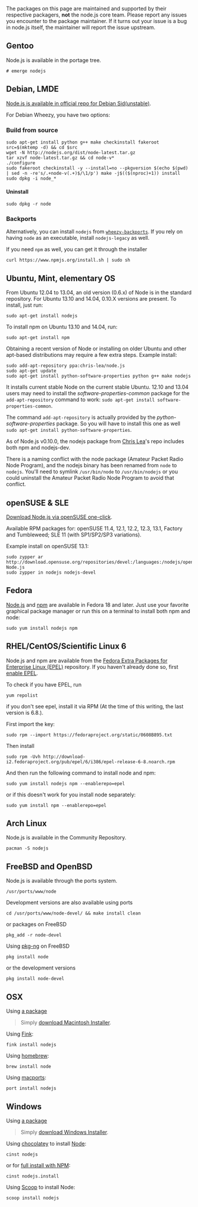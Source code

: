 The packages on this page are maintained and supported by their respective packagers, **not** the node.js core team.  Please report any issues you encounter to the package maintainer.  If it turns out your issue is a bug in node.js itself, the maintainer will report the issue upstream.

## Gentoo
Node.js is available in the portage tree.

    # emerge nodejs

## Debian, LMDE
[Node.js is available in official repo for Debian Sid(unstable)](http://packages.debian.org/search?searchon=names&keywords=nodejs).

For Debian Wheezy, you have two options:

### Build from source

    sudo apt-get install python g++ make checkinstall fakeroot
    src=$(mktemp -d) && cd $src
    wget -N http://nodejs.org/dist/node-latest.tar.gz
    tar xzvf node-latest.tar.gz && cd node-v*
    ./configure
    sudo fakeroot checkinstall -y --install=no --pkgversion $(echo $(pwd) | sed -n -re's/.+node-v(.+)$/\1/p') make -j$(($(nproc)+1)) install
    sudo dpkg -i node_*

#### Uninstall

    sudo dpkg -r node

### Backports

Alternatively, you can install `nodejs` from [`wheezy-backports`](backports.debian.org). If you rely on having `node` as an executable, install `nodejs-legacy` as well.

If you need `npm` as well, you can get it through the installer

    curl https://www.npmjs.org/install.sh | sudo sh

## Ubuntu, Mint, elementary OS

From Ubuntu 12.04 to 13.04, an old version (0.6.x) of Node is in the standard repository. For Ubuntu 13.10 and 14.04, 0.10.X versions are present. To install, just run:

    sudo apt-get install nodejs

To install npm on Ubuntu 13.10 and 14.04, run:

    sudo apt-get install npm

Obtaining a recent version of Node or installing on older Ubuntu and other apt-based distributions may require a few extra steps. Example install:

    sudo add-apt-repository ppa:chris-lea/node.js
    sudo apt-get update
    sudo apt-get install python-software-properties python g++ make nodejs

It installs current stable Node on the current stable Ubuntu. 12.10 and 13.04 users may need to install the *software-properties-common* package for the `add-apt-repository` command to work: `sudo apt-get install software-properties-common`. 

The command `add-apt-repository` is actually provided by the *python-software-properties* package. So you will have to install this one as well `sudo apt-get install python-software-properties`.

As of Node.js v0.10.0, the nodejs package from [Chris Lea](https://chrislea.com/2013/03/15/upgrading-from-node-js-0-8-x-to-0-10-0-from-my-ppa/)'s repo includes both npm and nodejs-dev.

There is a naming conflict with the node package (Amateur Packet Radio Node Program), and the nodejs binary has been renamed from `node` to `nodejs`. You'll need to symlink `/usr/bin/node` to `/usr/bin/nodejs` or you could uninstall the Amateur Packet Radio Node Program to avoid that conflict.

## openSUSE & SLE
[Download Node.js via openSUSE one-click](http://software.opensuse.org/download.html?project=devel%3Alanguages%3Anodejs&package=nodejs).

Available RPM packages for: openSUSE 11.4, 12.1, 12.2, 12.3, 13.1, Factory and Tumbleweed; SLE 11 (with SP1/SP2/SP3 variations).

Example install on openSUSE 13.1:

    sudo zypper ar http://download.opensuse.org/repositories/devel:/languages:/nodejs/openSUSE_13.1/ Node.js
    sudo zypper in nodejs nodejs-devel

## Fedora

[Node.js](https://apps.fedoraproject.org/packages/nodejs) and [npm](https://apps.fedoraproject.org/packages/npm) are available in Fedora 18 and later.  Just use your favorite graphical package manager or run this on a terminal to install both npm and node:

    sudo yum install nodejs npm

## RHEL/CentOS/Scientific Linux 6

Node.js and npm are available from the [Fedora Extra Packages for Enterprise Linux (EPEL)](https://fedoraproject.org/wiki/EPEL) repository.  If you haven't already done so, first [enable EPEL](https://fedoraproject.org/wiki/EPEL#How_can_I_use_these_extra_packages.3F).

To check if you have EPEL, run 

    yum repolist

if you don't see epel, install it via RPM (At the time of this writing, the last version is 6.8.).

First import the key:

    sudo rpm --import https://fedoraproject.org/static/0608B895.txt

Then install

    sudo rpm -Uvh http://download-i2.fedoraproject.org/pub/epel/6/i386/epel-release-6-8.noarch.rpm

And then run the following command to install node and npm:

    sudo yum install nodejs npm --enablerepo=epel

or if this doesn't work for you install node separately:

    sudo yum install npm --enablerepo=epel

## Arch Linux
Node.js is available in the Community Repository.

    pacman -S nodejs

## FreeBSD and OpenBSD
Node.js is available through the ports system.

    /usr/ports/www/node

Development versions are also available using ports 

    cd /usr/ports/www/node-devel/ && make install clean

or packages on FreeBSD

    pkg_add -r node-devel

Using [pkg-ng](https://wiki.freebsd.org/pkgng) on FreeBSD

    pkg install node

or the development versions 

    pkg install node-devel

## OSX
Using [a package](http://nodejs.org/#download)

> Simply [download Macintosh Installer](http://nodejs.org/#download).

Using [Fink](http://www.finkproject.org):

    fink install nodejs

Using [homebrew](https://github.com/mxcl/homebrew):

    brew install node

Using [macports](http://www.macports.org/):

    port install nodejs  

## Windows
Using [a package](http://nodejs.org/#download)

> Simply [download Windows Installer](http://nodejs.org/#download).

Using [chocolatey](http://chocolatey.org) to install [Node](http://chocolatey.org/packages/nodejs):  

    cinst nodejs  

or for [full install with NPM](http://chocolatey.org/packages/nodejs.install):  

    cinst nodejs.install

Using [Scoop](http://scoop.sh/) to install Node:

    scoop install nodejs
